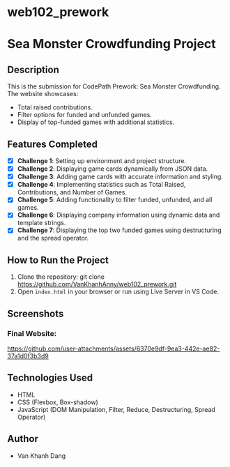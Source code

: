 # web102_prework
# Sea Monster Crowdfunding Project

## Description
This is the submission for CodePath Prework: Sea Monster Crowdfunding.  
The website showcases:
- Total raised contributions.
- Filter options for funded and unfunded games.
- Display of top-funded games with additional statistics.

## Features Completed
- [x] **Challenge 1**: Setting up environment and project structure.
- [x] **Challenge 2**: Displaying game cards dynamically from JSON data.
- [x] **Challenge 3**: Adding game cards with accurate information and styling.
- [x] **Challenge 4**: Implementing statistics such as Total Raised, Contributions, and Number of Games.
- [x] **Challenge 5**: Adding functionality to filter funded, unfunded, and all games.
- [x] **Challenge 6**: Displaying company information using dynamic data and template strings.
- [x] **Challenge 7**: Displaying the top two funded games using destructuring and the spread operator.

## How to Run the Project
1. Clone the repository:
   git clone https://github.com/VanKhanhAnny/web102_prework.git
2. Open `index.html` in your browser or run using Live Server in VS Code.

## Screenshots
### Final Website:
https://github.com/user-attachments/assets/6370e9df-9ea3-442e-ae82-37a1d0f3b3d9

## Technologies Used
- HTML
- CSS (Flexbox, Box-shadow)
- JavaScript (DOM Manipulation, Filter, Reduce, Destructuring, Spread Operator)

## Author
- Van Khanh Dang
